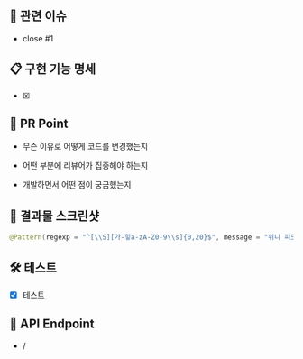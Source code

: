 ## 🚩 관련 이슈
- close #1

## 📋 구현 기능 명세
- [x] 

## 📌 PR Point
- 무슨 이유로 어떻게 코드를 변경했는지


- 어떤 부분에 리뷰어가 집중해야 하는지


- 개발하면서 어떤 점이 궁금했는지

## 📸 결과물 스크린샷
```java
@Pattern(regexp = "^[\\S][가-힣a-zA-Z0-9\\s]{0,20}$", message = "위니 피드 제목 형식에 맞지 않습니다.")
```

## 🛠️ 테스트
- [x] 테스트

## 🚀 API Endpoint
- /
